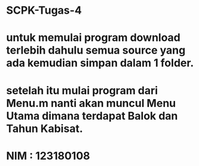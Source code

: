 # SCPK-Tugas-4
# untuk memulai program download terlebih dahulu semua source yang ada kemudian simpan dalam 1 folder.
# setelah itu mulai program dari Menu.m nanti akan muncul Menu Utama dimana terdapat Balok dan Tahun Kabisat.
# NIM : 123180108
